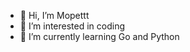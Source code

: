 - 👋 Hi, I’m Mopettt
- 👀 I’m interested in coding
- 🌱 I’m currently learning Go and Python

<!---
Mopettt0/Mopettt0 is a ✨ special ✨ repository because its `README.md` (this file) appears on your GitHub profile.
You can click the Preview link to take a look at your changes.
--->
